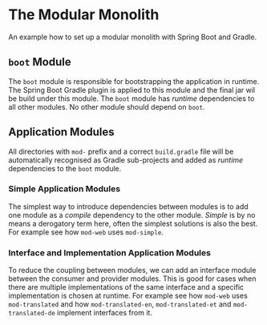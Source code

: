 # The Modular Monolith
An example how to set up a modular monolith with Spring Boot and Gradle.

## `boot` Module
The `boot` module is responsible for bootstrapping the application in runtime.
The Spring Boot Gradle plugin is applied to this module and the final jar wil be build under this module.
The `boot` module has *runtime* dependencies to all other modules. No other module should depend on `boot`.  

## Application Modules
All directories with `mod-` prefix and a correct `build.gradle` file will be automatically recognised as
Gradle sub-projects and added as *runtime* dependencies to the `boot` module.

### Simple Application Modules
The simplest way to introduce dependencies between modules is to add one module as a *compile* dependency to
the other module. *Simple* is by no means a derogatory term here, often the simplest solutions is also the best.
For example see how `mod-web` uses `mod-simple`.

### Interface and Implementation Application Modules
To reduce the coupling between modules, we can add an interface module between the consumer and provider modules.
This is good for cases when there are multiple implementations of the same interface and a specific implementation
is chosen at runtime. For example see how `mod-web` uses `mod-translated` and how `mod-translated-en`,
`mod-translated-et` and `mod-translated-de` implement interfaces from it.
